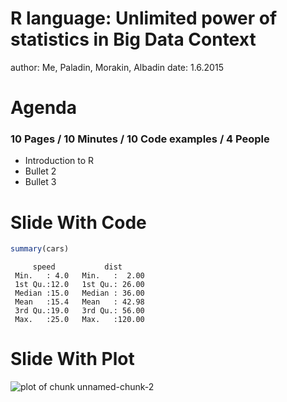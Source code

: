 R language: Unlimited power of statistics in Big Data Context
========================================================
author: Me, Paladin, Morakin, Albadin
date: 1.6.2015

Agenda
========================================================

### 10 Pages / 10 Minutes / 10 Code examples / 4 People


* Introduction to R
* Bullet 2
* Bullet 3





Slide With Code
========================================================


```r
summary(cars)
```

```
     speed           dist       
 Min.   : 4.0   Min.   :  2.00  
 1st Qu.:12.0   1st Qu.: 26.00  
 Median :15.0   Median : 36.00  
 Mean   :15.4   Mean   : 42.98  
 3rd Qu.:19.0   3rd Qu.: 56.00  
 Max.   :25.0   Max.   :120.00  
```

Slide With Plot
========================================================

![plot of chunk unnamed-chunk-2](final_presentation-figure/unnamed-chunk-2-1.png) 





